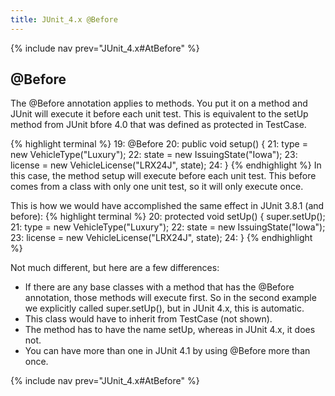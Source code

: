 ```yaml
---
title: JUnit_4.x @Before
---
```

{% include nav prev="JUnit_4.x#AtBefore" %}

## @Before
The @Before annotation applies to methods. You put it on a method and JUnit will execute it before each unit test. This is equivalent to the setUp method from JUnit bfore 4.0 that was defined as protected in TestCase.

{% highlight terminal %}
19:     @Before
20:     public void setup() {
21:         type = new VehicleType("Luxury");
22:         state = new IssuingState("Iowa");
23:         license = new VehicleLicense("LRX24J", state);
24:     }
{% endhighlight %}
In this case, the method setup will execute before each unit test. This before comes from a class with only one unit test, so it will only execute once.

This is how we would have accomplished the same effect in JUnit 3.8.1 (and before):
{% highlight terminal %}
20:     protected void setUp() {
            super.setUp();
21:         type = new VehicleType("Luxury");
22:         state = new IssuingState("Iowa");
23:         license = new VehicleLicense("LRX24J", state);
24:     }
{% endhighlight %}

Not much different, but here are a few differences:
* If there are any base classes with a method that has the @Before annotation, those methods will execute first. So in the second example we explicitly called super.setUp(), but in JUnit 4.x, this is automatic.
* This class would have to inherit from TestCase (not shown).
* The method has to have the name setUp, whereas in JUnit 4.x, it does not.
* You can have more than one in JUnit 4.1 by using @Before more than once.

{% include nav prev="JUnit_4.x#AtBefore" %}
